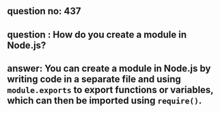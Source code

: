 
      
## question no: 437

## question : How do you create a module in Node.js?

## answer: You can create a module in Node.js by writing code in a separate file and using `module.exports` to export functions or variables, which can then be imported using `require()`.
      